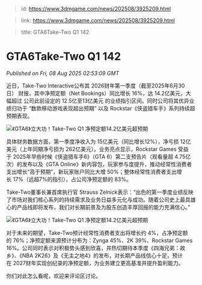> id: https://www.3dmgame.com/news/202508/3925209.html

> link: https://www.3dmgame.com/news/202508/3925209.html

> title: GTA6Take-Two Q1 142

# GTA6Take-Two Q1 142
_Published on Fri, 08 Aug 2025 02:53:09 GMT_

近日，Take-Two Interactive公布其 2026财年第一季度（截至2025年6月30日） 财报，其中净预定额（Net Bookings）同比增长 16%，达 14.2亿美元，大幅超过 公司此前设定的 12.5亿至13亿美元 的业绩指引区间。同时公司将其优异业绩归功于 “数款移动游戏表现超出预期” 以及 Rockstar《侠盗猎车手》系列持续超预期表现。

![《GTA6》立大功！Take-Two Q1 净预定额14.2亿美元超预期](https://img.3dmgame.com/uploads/images/news/20250808/1754621528_852529.webp)

具体财务数据方面，第一季度净收入为 15亿美元（同比增长12%），净亏损 12亿美元（上年同期净亏损为 262亿美元）。业务亮点显示，Rockstar Games 受益于 2025年早些时候《侠盗猎车手6》（GTA 6）第二支预告片（观看量超 4.75亿次）的发布以及《GTA Online》新内容包，玩家参与度提升，推动经常性消费者支出增长“高于预期”，新玩家账户同比大增 50%；整体经常性消费者支出增长 17%（远超7%的指引），占公司净预定额的 83%。

Take-Two董事长兼首席执行官 Strauss Zelnick表示：“出色的第一季度业绩反映了市场对我们核心系列的持续需求及业务日益多元化与成功。随着公司史上最具雄心的产品线即将发布，我们对长期前景及为股东创造丰厚回报的能力充满信心。”

![《GTA6》立大功！Take-Two Q1 净预定额14.2亿美元超预期](https://img.3dmgame.com/uploads/images/news/20250808/1754621528_690664.jpg)

对于未来的期望，Take-Two预计经常性消费者支出将增长约 4%，占净预定额的 76%；净预定额来源预计分布为：Zynga 45%、2K 39%、Rockstar Games 16%。公司同时表示对积极势头感到欣喜，并热切期待本季度《四海兄弟：故乡》、《NBA 2K26》及《无主之地4》的发布，对长期产品线信心十足，预计在 2027财年实现创纪录的净预定额，为业务建立更高基准并提升盈利能力。

你们对此怎么看呢，欢迎来评论区讨论。
